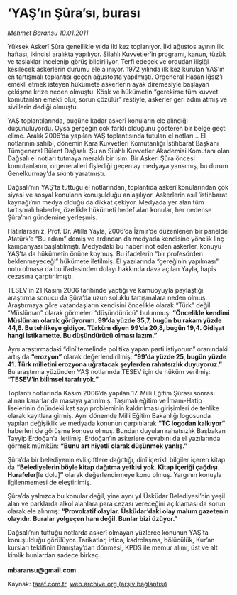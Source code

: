 # ‘YAŞ’ın Şûra’sı, burası

*Mehmet Baransu 10.01.2011*

<div class="yazi"><p>Yüksek Askerî Şûra genellikle yılda iki kez toplanıyor. İlki ağustos ayının ilk haftası, ikincisi aralıkta yapılıyor. Silahlı Kuvvetler’in programı, kanun, tüzük ve taslaklar incelenip görüş bildiriliyor. Terfi edecek ve ordudan ilişiği kesilecek askerlerin durumu ele alınıyor. 1972 yılında ilk kez kurulan YAŞ’ın en tartışmalı toplantısı geçen ağustosta yapılmıştı. Orgeneral Hasan Iğsız’ı emekli etmek isteyen hükümete askerlerin ayak diremesiyle başlayan çekişme krize neden olmuştu. Köşk ve hükümetin “gerekirse tüm kuvvet komutanları emekli olur, sorun çözülür” restiyle, askerler geri adım atmış ve sivillerin dediği olmuştu. </p>
<p>YAŞ toplantılarında, bugüne kadar askerî konuların ele alındığı düşünülüyordu. Oysa gerçeğin çok farklı olduğunu gösteren bir belge geçti elime. Aralık 2006’da yapılan YAŞ toplantısında tutulan el notları... El notlarının sahibi, dönemin Kara Kuvvetleri Komutanlığı İstihbarat Başkanı Tümgeneral Bülent Dağsalı. Şu an Silahlı Kuvvetler Akademisi Komutanı olan Dağsalı el notları tutmaya meraklı bir isim. Bir Askeri Şûra öncesi komutanlarını, orgeneralleri fişlediği geçen ay medyaya yansımış, bu durum Genelkurmay’da sıkıntı yaratmıştı. </p>
<p>Dağsalı’nın YAŞ’ta tuttuğu el notlarından, toplantıda askerî konularından çok siyasi ve sosyal konuların konuşulduğu anlaşılıyor. Askerlerin asıl ‘istihbarat kaynağı’nın medya olduğu da dikkat çekiyor. Medyada yer alan tüm tartışmalı haberler, özellikle hükümeti hedef alan konular, her nedense Şûra’nın gündemine yerleşmiş. </p>
<p>Hatırlarsanız, Prof. Dr. Atilla Yayla, 2006’da İzmir’de düzenlenen bir panelde Atatürk’e “Bu adam” demiş ve ardından da medyada kendisine yönelik linç kampanyası başlatılmıştı. Medyadaki bu haberi not eden askerler, konuyu YAŞ’ta da hükümetin önüne koymuş. Bu ifadelerin “bir profesörden beklenmeyeceği” hükümete iletilmiş. El yazılarında “gereğinin yapılması” notu olmasa da bu ifadesinden dolayı hakkında dava açılan Yayla, hapis cezasına çarptırılmıştı. </p>
<p>TESEV’in 21 Kasım 2006 tarihinde yaptığı ve kamuoyuyla paylaştığı araştırma sonucu da Şûra’da uzun soluklu tartışmalara neden olmuş. Araştırmaya göre vatandaşların kendisini öncelikle olarak “Türk” değil “Müslüman” olarak görmeleri “düşündürücü” bulunmuş: <b>“Öncelikle kendimi Müslüman olarak görüyorum. 99’da yüzde 35,7, bugün bu rakam yüzde 44,6. Bu tehlikeye gidiyor. Türküm diyen 99’da 20,8, bugün 19,4. Gidişat hangi istikamette. Bu düşündürücü olması lazım.”</b></p>
<p>Aynı araştırmadaki “dinî temelinde politika yapan parti istiyorum” oranındaki artış da <b>“erozyon”</b> olarak değerlendirilmiş: <b>“99’da yüzde 25, bugün yüzde 41. Türk milletini erozyona uğratacak şeylerden rahatsızlık duyuyoruz.”</b> Bu araştırma yüzünden YAŞ notlarında TESEV için de hüküm verilmiş: <b>“TESEV’in bilimsel tarafı yok.”</b> </p>
<p>Toplantı notlarında Kasım 2006’da yapılan 17. Milli Eğitim Şûrası sonrası alınan kararlar da masaya yatırılmış. Taşımalı eğitim ve İmam-Hatip liselerinin önündeki kat sayı probleminin kaldırılması girişimleri de tehlike olarak kayıtlara girmiş. Aynı dönemde Milli Eğitim Bakanlığı logosunda yapılan değişiklik ve medyada konunun çarpıtılarak <b>“TC logodan kalkıyor“</b> haberleri de görüşme konusu olmuş. Bundan duyulan rahatsızlık Başbakan Tayyip Erdoğan’a iletilmiş. Erdoğan’ın askerlere cevabını da el yazılarında görmek mümkün: <b>“Bunu art niyetli olarak düşünmek yanlış.”</b> </p>
<p>Şûra’da bir belediyenin evli çiftlere dağıttığı, dinî içerikli bilgiler içeren kitap da <b>“Belediyelerin böyle kitap dağıtma yetkisi yok. Kitap içeriği çağdışı. Hurafeler</b>[le dolu]<b>”</b> olarak değerlendirmeye konu olmuş. Yargının konuyla ilgilenmemesi de eleştirilmiş. </p>
<p>Şûra’da yalnızca bu konular değil, yine aynı yıl Üsküdar Belediyesi’nin yeşil alan ve parklarda alkol alanlara para cezası vereceğini açıklaması da sorun olarak ele alınmış: <b>“Provokatif olaylar. Üsküdar’daki olay malum gazetenin olayıdır. Buralar yolgeçen hanı değil. Bunlar bizi üzüyor.”</b> </p>
<p>Dağsalı’nın tuttuğu notlarda askerî olmayan yüzlerce konunun YAŞ’ta konuşulduğu görülüyor. Tarikatlar, irtica, kadrolaşma, bölücülük, Kur’an kursları teklifinin Danıştay’dan dönmesi, KPDS ile memur alımı, üst ve alt kimlik bunlardan sadece birkaçı.<br/><br/><b>mbaransu@gmail.com</b></p>
</div>

Kaynak: [taraf.com.tr](http://www.taraf.com.tr:80/mehmet-baransu/makale-yas-in-sura-si-burasi.htm), [web.archive.org (arşiv bağlantısı)](http://web.archive.org/web/20131105172519/http://www.taraf.com.tr:80/mehmet-baransu/makale-yas-in-sura-si-burasi.htm)
